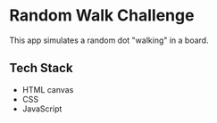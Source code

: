 # Random Walk Challenge

This app simulates a random dot "walking" in a board.

## Tech Stack

- HTML canvas
- CSS
- JavaScript